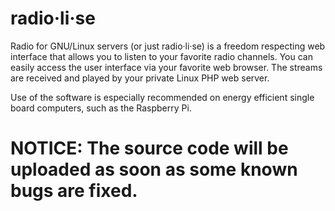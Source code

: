 # radio·li·se
Radio for GNU/Linux servers (or just radio·li·se) is a freedom respecting web interface that allows you to listen to your favorite radio channels. You can easily access the user interface via your favorite web browser. The streams are received and played by your private Linux PHP web server.

Use of the software is especially recommended on energy efficient single board computers, such as the Raspberry Pi.

<h1>NOTICE: The source code will be uploaded as soon as some known bugs are fixed.</h1>
